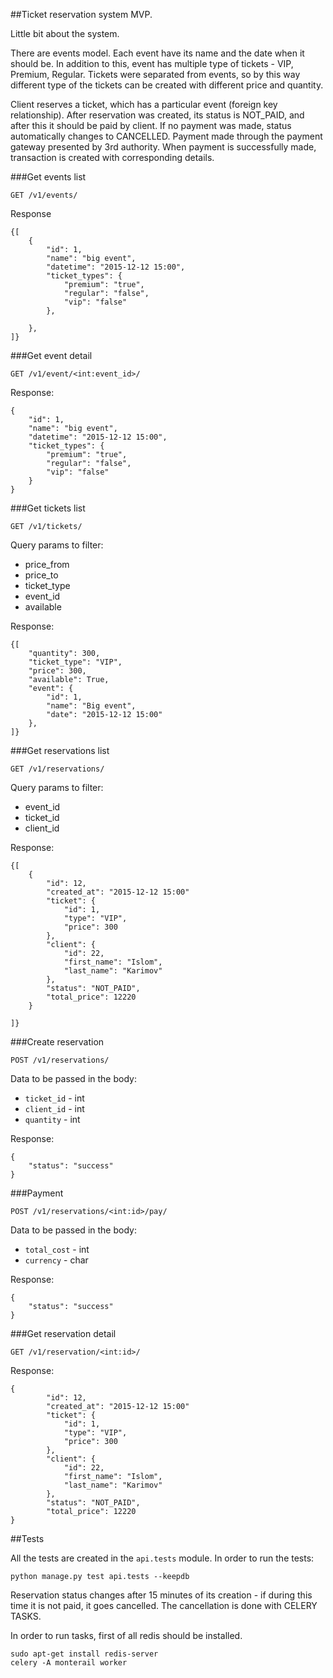 ##Ticket reservation system MVP.

Little bit about the system. 

There are events model. Each event have its name and the date when it should be. 
In addition to this, event has multiple type of tickets - VIP, Premium, Regular. Tickets were separated from events, so by this way different type of the tickets can be created with different price and quantity. 

Client reserves a ticket, which has a particular event (foreign key relationship). After reservation was created, its status is NOT_PAID, and after this it should be paid by client. If no payment was made, status automatically changes to CANCELLED. Payment made through the payment gateway presented by 3rd authority. When payment is successfully made, transaction is created with corresponding details.

###Get events list
```
GET /v1/events/
```

Response

```
{[
    {
        "id": 1,
        "name": "big event",
        "datetime": "2015-12-12 15:00",
        "ticket_types": {
            "premium": "true",
            "regular": "false",
            "vip": "false"
        },
        
    },
]}
```

###Get event detail

```
GET /v1/event/<int:event_id>/
```

Response:
```
{
    "id": 1,
    "name": "big event",
    "datetime": "2015-12-12 15:00",
    "ticket_types": {
        "premium": "true",
        "regular": "false",
        "vip": "false"
    }
}
```

###Get tickets list 
```
GET /v1/tickets/
```

Query params to filter:
* price_from
* price_to
* ticket_type
* event_id
* available

Response:
```
{[
    "quantity": 300,
    "ticket_type": "VIP",
    "price": 300,
    "available": True,
    "event": {
        "id": 1,
        "name": "Big event",
        "date": "2015-12-12 15:00"
    },
]}
```

###Get reservations list
```
GET /v1/reservations/
```

Query params to filter:
* event_id 
* ticket_id 
* client_id 

Response:
```
{[
    {
        "id": 12,
        "created_at": "2015-12-12 15:00"
        "ticket": {
            "id": 1,
            "type": "VIP",
            "price": 300
        },
        "client": {
            "id": 22,
            "first_name": "Islom",
            "last_name": "Karimov"
        },
        "status": "NOT_PAID",
        "total_price": 12220
    }

]}
```

###Create reservation

```
POST /v1/reservations/
```

Data to be passed in the body:
* `ticket_id` - int
* `client_id` - int
* `quantity` - int

Response:
```
{
    "status": "success"
}
```

###Payment

```
POST /v1/reservations/<int:id>/pay/
```
Data to be passed in the body:
* `total_cost` - int
* `currency` - char 

Response:

```
{
    "status": "success"
}
```

###Get reservation detail
```
GET /v1/reservation/<int:id>/
```

Response:

```
{
        "id": 12,
        "created_at": "2015-12-12 15:00"
        "ticket": {
            "id": 1,
            "type": "VIP",
            "price": 300
        },
        "client": {
            "id": 22,
            "first_name": "Islom",
            "last_name": "Karimov"
        },
        "status": "NOT_PAID",
        "total_price": 12220
}
```

##Tests

All the tests are created in the `api.tests` module.
In order to run the tests:

```
python manage.py test api.tests --keepdb 
```

Reservation status changes after 15 minutes of its creation - if during this time it is not paid, it goes cancelled. The cancellation is done with CELERY TASKS.

In order to run tasks, first of all redis should be installed.
```
sudo apt-get install redis-server
celery -A monterail worker
```
